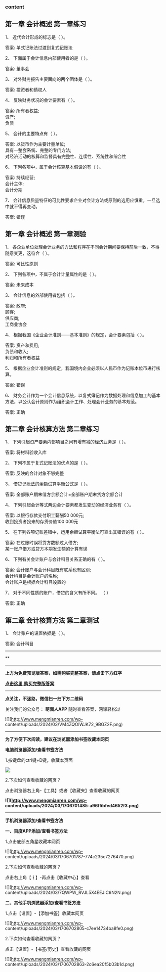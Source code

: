 ### content

## 第一章 会计概述 第一章练习

1、 近代会计形成的标志是（ ）。

答案: 单式记账法过渡到复式记账法  

2、 下面属于会计信息内部使用者的是（ ）。

答案: 董事会

3、 对外财务报告主要面向的两个团体是（ ）。

答案: 投资者和债权人

4、 反映财务状况的会计要素有（ ）。

答案: 所有者权益;  
资产;  
负债

5、 会计的主要特点有（ ）。

答案: 以货币作为主要计量单位;  
具有一整套系统、完整的专门方法;  
对经济活动的核算和监督具有完整性、连续性、系统性和综合性

6、 下列各项中，属于会计核算基本假设的有（ ）。

答案: 持续经营;  
会计主体;  
会计分期

7、 会计信息质量特征的可比性要求企业对会计方法或原则的选用应慎重，一旦选中就不得再变动。

答案: 错误

## 第一章 会计概述 第一章测验

1、 各企业单位处理会计业务的方法和程序在不同会计期间要保持前后一致，不得随意变更，这符合（ ）。

答案: 可比性原则

2、 下列各项中，不属于会计计量属性的是（ ）。

答案: 未来成本

3、 会计信息的外部使用者包括（ ）。

答案: 政府;  
顾客;  
供应商;  
工商业协会

4、 根据我国《企业会计准则——基本准则》的规定，会计要素包括（ ）。

答案: 资产和费用;  
负债和收入;  
利润和所有者权益

5、 根据企业会计准则的规定，我国境内企业必须以人民币作为记账本位币进行核算。

答案: 错误

6、 财务会计作为一个会计信息系统，以复式簿记作为数据处理和信息加工的基本方法，以公认会计原则作为组织会计工作、处理会计业务的基本规范。

答案: 正确

## 第二章 会计核算方法 第二章练习

1、 下列引起资产要素内部项目之间有增有减的经济业务是（ ）。

答案: 将材料验收入库

2、 下列不属于复式记账法的优点的是（ ）。

答案: 反映的会计对象不够完整

3、 借贷记账法的余额试算平衡公式是（ ）。

答案: 全部账户期末借方余额合计=全部账户期末贷方余额合计

4、 下列引起会计等式两边会计要素都发生变动的经济业务有（ ）。

答案: 以银行存款支付职工薪酬50 000元;  
收到投资者投来的存货价值100 000元

5、 在下列各项记账差错中，运用余额试算平衡法可查出其错误的有（ ）。

答案: 在过账时误将贷方数额过入借方;  
某一账户借方或贷方本期发生额的计算有误

6、 下列有关会计账户与会计科目关系正确的有（ ）。

答案: 会计账户与会计科目既有联系也有区别;  
会计科目是会计账户的名称;  
会计账户是根据会计科目设置的

7、 对于不同性质的账户，借贷的含义有所不同。 （ ）

答案: 正确

## 第二章 会计核算方法 第二章测试

1、 会计账户的设置依据是（ ）。

答案: 会计科目

* * *

**

* * *

**上方为免费预览版答案，如需购买完整答案，请点击下方红字**

[**点击这里,购买完整版答案**](http://mooc.mengmianren.com/mooc2/109255.html)

* * *

**点关注，不迷路，微信扫一扫下方二维码**

关注我们的公众号： **萌面人APP** 随时查看答案，网课轻松过

![](http://www.mengmianren.com/wp-
content/uploads/2024/03/VM4ZQOIWJK72_9BGZ2F.png)

* * *

**为了方便下次阅读，建议在浏览器添加书签收藏本网页**

**电脑浏览器添加/查看书签方法**

1.按键盘的ctrl键+D键，收藏本页面

![](http://www.mengmianren.com/wp-content/uploads/2024/03/AF9T_JKKHAJN.png)

2.下次如何查看收藏的网页？

点击浏览器右上角-【工具】或者【收藏夹】查看收藏的网页

**![](http://www.mengmianren.com/wp-
content/uploads/2024/03/1706701485-a96f5bfed4652f3.png)**

* * *

**手机浏览器添加/查看书签方法**

**一、百度APP添加/查看书签方法**

1.点击底部五角星收藏本网页

![](http://www.mengmianren.com/wp-
content/uploads/2024/03/1706701787-774c235c7276470.png)

2.下次如何查看收藏的网页？

点击右上角【┇】-再点击【收藏中心】查看

![](http://www.mengmianren.com/wp-
content/uploads/2024/03/7QWPW_RVJL5X4EEJIC9N2N.png)

**二、其他手机浏览器添加/查看书签方法**

1.点击【设置】-【添加书签】收藏本网页

![](http://www.mengmianren.com/wp-
content/uploads/2024/03/1706702805-c7ee14734ba8fe0.png)

2.下次如何查看收藏的网页？

点击【设置】-【书签/历史】查看收藏的网页

![](http://www.mengmianren.com/wp-
content/uploads/2024/03/1706702863-2c6ea20f5b03b1d.png)

